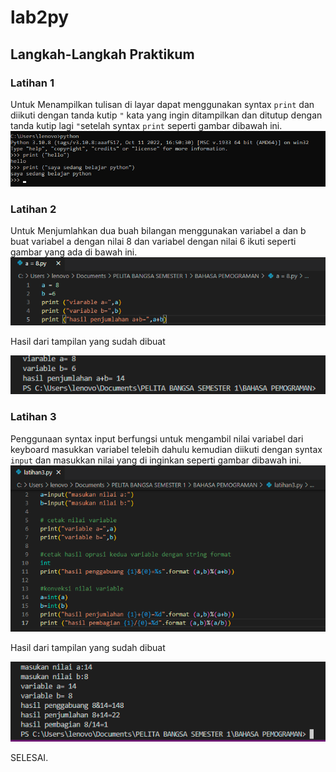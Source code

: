 # lab2py
## Langkah-Langkah Praktikum
### Latihan 1
Untuk Menampilkan tulisan di layar dapat menggunakan syntax `print` dan diikuti dengan tanda kutip `"` kata yang ingin ditampilkan dan ditutup dengan tanda kutip lagi `"`setelah syntax `print` seperti gambar dibawah ini.
![Gambar 1](gambar/0.png)

### Latihan 2
Untuk Menjumlahkan dua buah bilangan menggunakan variabel a dan b buat variabel a dengan nilai 8 dan variabel dengan nilai 6 ikuti seperti gambar yang ada di bawah ini.
![Gambar 3](gambar/1.png)

Hasil dari tampilan yang sudah dibuat

![Gambar 4](gambar/2.png)

### Latihan 3
Penggunaan syntax input berfungsi untuk mengambil nilai variabel dari keyboard masukkan variabel telebih dahulu kemudian diikuti dengan syntax `input` dan masukkan nilai yang di inginkan seperti gambar dibawah ini.
![Gambar 5](gambar/4.png)

Hasil dari tampilan yang sudah dibuat

![Gambar 6](gambar/5.png)
<p>
SELESAI.